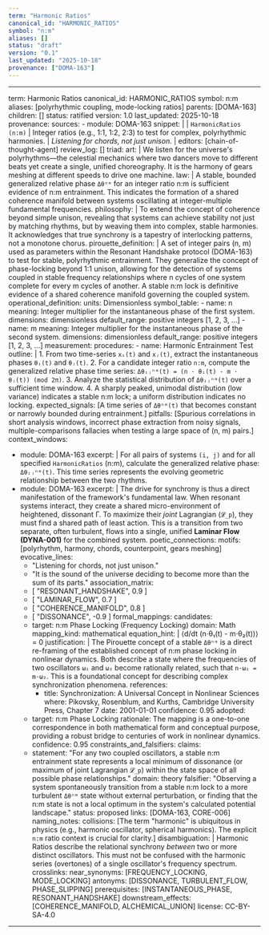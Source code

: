 ```yaml
---
term: "Harmonic Ratios"
canonical_id: "HARMONIC_RATIOS"
symbol: "n:m"
aliases: []
status: "draft"
version: "0.1"
last_updated: "2025-10-18"
provenance: ["DOMA-163"]
---
```


---
term: Harmonic Ratios
canonical_id: HARMONIC_RATIOS
symbol: n:m
aliases: [polyrhythmic coupling, mode-locking ratios]
parents: [DOMA-163]
children: []
status: ratified
version: 1.0
last_updated: 2025-10-18
provenance:
  sources:
    - module: DOMA-163
      snippet: |
        | `HarmonicRatios (n:m)` | Integer ratios (e.g., 1:1, 1:2, 2:3) to test for complex, polyrhythmic harmonies. | *Listening for chords, not just unison.* |
  editors: [chain-of-thought-agent]
  review_log: []
triad:
  art: |
    We listen for the universe's polyrhythms—the celestial mechanics where two dancers move to different beats yet create a single, unified choreography. It is the harmony of gears meshing at different speeds to drive one machine.
  law: |
    A stable, bounded generalized relative phase `Δθⁿᵐ` for an integer ratio n:m is sufficient evidence of n:m entrainment. This indicates the formation of a shared coherence manifold between systems oscillating at integer-multiple fundamental frequencies.
  philosophy: |
    To extend the concept of coherence beyond simple unison, revealing that systems can achieve stability not just by matching rhythms, but by weaving them into complex, stable harmonies. It acknowledges that true synchrony is a tapestry of interlocking patterns, not a monotone chorus.
pirouette_definition: |
  A set of integer pairs (n, m) used as parameters within the Resonant Handshake protocol (DOMA-163) to test for stable, polyrhythmic entrainment. They generalize the concept of phase-locking beyond 1:1 unison, allowing for the detection of systems coupled in stable frequency relationships where n cycles of one system complete for every m cycles of another. A stable n:m lock is definitive evidence of a shared coherence manifold governing the coupled system.
operational_definition:
  units: Dimensionless
  symbol_table:
    - name: n
      meaning: Integer multiplier for the instantaneous phase of the first system.
      dimensions: dimensionless
      default_range: positive integers [1, 2, 3, ...]
    - name: m
      meaning: Integer multiplier for the instantaneous phase of the second system.
      dimensions: dimensionless
      default_range: positive integers [1, 2, 3, ...]
  measurement:
    procedures:
      - name: Harmonic Entrainment Test
        outline: |
          1. From two time-series `xᵢ(t)` and `xⱼ(t)`, extract the instantaneous phases `θᵢ(t)` and `θⱼ(t)`.
          2. For a candidate integer ratio `n:m`, compute the generalized relative phase time series: `Δθᵢⱼⁿᵐ(t) = (n ⋅ θᵢ(t) - m ⋅ θⱼ(t)) (mod 2π)`.
          3. Analyze the statistical distribution of `Δθᵢⱼⁿᵐ(t)` over a sufficient time window.
          4. A sharply peaked, unimodal distribution (low variance) indicates a stable n:m lock; a uniform distribution indicates no locking.
        expected_signals: [A time series of `Δθⁿᵐ(t)` that becomes constant or narrowly bounded during entrainment.]
        pitfalls: [Spurious correlations in short analysis windows, incorrect phase extraction from noisy signals, multiple-comparisons fallacies when testing a large space of (n, m) pairs.]
context_windows:
  - module: DOMA-163
    excerpt: |
      For all pairs of systems `(i, j)` and for all specified `HarmonicRatios` (n:m), calculate the generalized relative phase: `Δθᵢⱼⁿᵐ(t)`. This time series represents the evolving geometric relationship between the two rhythms.
  - module: DOMA-163
    excerpt: |
      The drive for synchrony is thus a direct manifestation of the framework's fundamental law. When resonant systems interact, they create a shared micro-environment of heightened, dissonant Γ. To maximize their *joint* Lagrangian (`𝓛_p`), they must find a shared path of least action. This is a transition from two separate, often turbulent, flows into a single, unified **Laminar Flow (DYNA-001)** for the combined system.
poetic_connections:
  motifs: [polyrhythm, harmony, chords, counterpoint, gears meshing]
  evocative_lines:
    - "Listening for chords, not just unison."
    - "It is the sound of the universe deciding to become more than the sum of its parts."
  association_matrix:
    - [ "RESONANT_HANDSHAKE", 0.9 ]
    - [ "LAMINAR_FLOW", 0.7 ]
    - [ "COHERENCE_MANIFOLD", 0.8 ]
    - [ "DISSONANCE", -0.9 ]
formal_mappings:
  candidates:
    - target: n:m Phase Locking (Frequency Locking)
      domain: Math
      mapping_kind: mathematical
      equation_hint: |
        ⟨d/dt (n⋅θ₁(t) - m⋅θ₂(t))⟩ = 0
      justification: |
        The Pirouette concept of a stable `Δθⁿᵐ` is a direct re-framing of the established concept of n:m phase locking in nonlinear dynamics. Both describe a state where the frequencies of two oscillators `ω₁` and `ω₂` become rationally related, such that `n⋅ω₁ = m⋅ω₂`. This is a foundational concept for describing complex synchronization phenomena.
      references:
        - title: Synchronization: A Universal Concept in Nonlinear Sciences
          where: Pikovsky, Rosenblum, and Kurths, Cambridge University Press, Chapter 7
          date: 2001-01-01
      confidence: 0.95
  adopted:
    - target: n:m Phase Locking
      rationale: The mapping is a one-to-one correspondence in both mathematical form and conceptual purpose, providing a robust bridge to centuries of work in nonlinear dynamics.
      confidence: 0.95
constraints_and_falsifiers:
  claims:
    - statement: "For any two coupled oscillators, a stable n:m entrainment state represents a local minimum of dissonance (or maximum of joint Lagrangian `𝓛_p`) within the state space of all possible phase relationships."
      domain: theory
      falsifier: "Observing a system spontaneously transition from a stable n:m lock to a more turbulent `Δθⁿᵐ` state without external perturbation, or finding that the n:m state is not a local optimum in the system's calculated potential landscape."
      status: proposed
      links: [DOMA-163, CORE-006]
naming_notes:
  collisions: [The term "harmonic" is ubiquitous in physics (e.g., harmonic oscillator, spherical harmonics). The explicit `n:m` ratio context is crucial for clarity.]
  disambiguation: |
    Harmonic Ratios describe the relational synchrony *between* two or more distinct oscillators. This must not be confused with the harmonic series (overtones) of a single oscillator's frequency spectrum.
crosslinks:
  near_synonyms: [FREQUENCY_LOCKING, MODE_LOCKING]
  antonyms: [DISSONANCE, TURBULENT_FLOW, PHASE_SLIPPING]
  prerequisites: [INSTANTANEOUS_PHASE, RESONANT_HANDSHAKE]
  downstream_effects: [COHERENCE_MANIFOLD, ALCHEMICAL_UNION]
license: CC-BY-SA-4.0
---